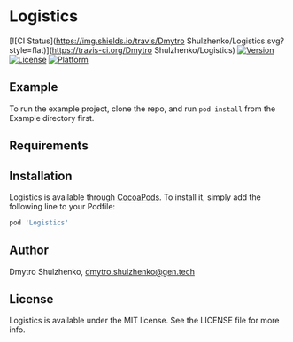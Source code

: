 # Logistics

[![CI Status](https://img.shields.io/travis/Dmytro Shulzhenko/Logistics.svg?style=flat)](https://travis-ci.org/Dmytro Shulzhenko/Logistics)
[![Version](https://img.shields.io/cocoapods/v/Logistics.svg?style=flat)](https://cocoapods.org/pods/Logistics)
[![License](https://img.shields.io/cocoapods/l/Logistics.svg?style=flat)](https://cocoapods.org/pods/Logistics)
[![Platform](https://img.shields.io/cocoapods/p/Logistics.svg?style=flat)](https://cocoapods.org/pods/Logistics)

## Example

To run the example project, clone the repo, and run `pod install` from the Example directory first.

## Requirements

## Installation

Logistics is available through [CocoaPods](https://cocoapods.org). To install
it, simply add the following line to your Podfile:

```ruby
pod 'Logistics'
```

## Author

Dmytro Shulzhenko, dmytro.shulzhenko@gen.tech

## License

Logistics is available under the MIT license. See the LICENSE file for more info.
